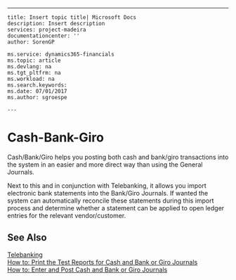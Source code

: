 ---
    title: Insert topic title| Microsoft Docs
    description: Insert description
    services: project-madeira
    documentationcenter: ''
    author: SorenGP

    ms.service: dynamics365-financials
    ms.topic: article
    ms.devlang: na
    ms.tgt_pltfrm: na
    ms.workload: na
    ms.search.keywords:
    ms.date: 07/01/2017
    ms.author: sgroespe

    ---
# Cash-Bank-Giro
Cash\/Bank\/Giro helps you posting both cash and bank\/giro transactions into the system in an easier and more direct way than using the General Journals.  
  
 Next to this and in conjunction with Telebanking, it allows you import electronic bank statements into the Bank\/Giro Journals. If wanted the system can automatically reconcile these statements during this import process and determine whether a statement can be applied to open ledger entries for the relevant vendor\/customer.  
  
## See Also  
 [Telebanking](../telebanking.md)   
 [How to: Print the Test Reports for Cash and Bank or Giro Journals](../how-to-print-the-test-reports-for-cash-and-bank-or-giro-journals.md)   
 [How to: Enter and Post Cash and Bank or Giro Journals](../how-to-enter-and-post-cash-and-bank-or-giro-journals.md)